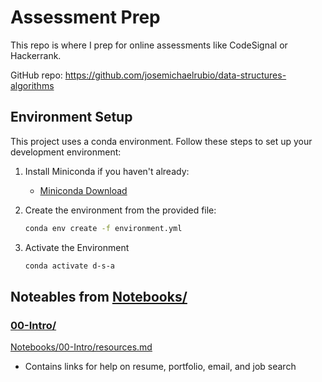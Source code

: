 # Assessment Prep

This repo is where I prep for online assessments like CodeSignal or Hackerrank.

GitHub repo: <https://github.com/josemichaelrubio/data-structures-algorithms>

## Environment Setup

This project uses a conda environment. Follow these steps to set up your development environment:

1. Install Miniconda if you haven't already:
    - [Miniconda Download](https://docs.conda.io/en/latest/miniconda.html)

2. Create the environment from the provided file:

    ```bash
    conda env create -f environment.yml
    ```

3. Activate the Environment

    ```bash
    conda activate d-s-a
    ```

## Noteables from [Notebooks/](./notebooks/)

### [00-Intro/](./notebooks/00-Intro/)

[Notebooks/00-Intro/resources.md](./notebooks/00-Intro/resources.md)

- Contains links for help on resume, portfolio, email, and job search

